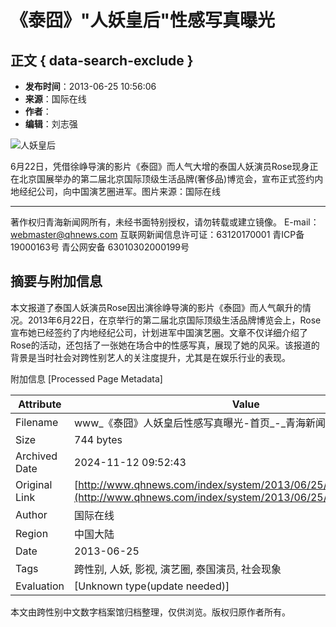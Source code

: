 # 《泰囧》"人妖皇后"性感写真曝光

## 正文 { data-search-exclude }


- **发布时间**：2013-06-25 10:56:06
- **来源**：国际在线
- **作者**：
- **编辑**：刘志强

![人妖皇后](http://www.qhnews.com/pic/0/00/55/12/551266_255630.jpg)

6月22日，凭借徐峥导演的影片《泰囧》而人气大增的泰国人妖演员Rose现身正在北京国展举办的第二届北京国际顶级生活品牌(奢侈品)博览会，宣布正式签约内地经纪公司，向中国演艺圈进军。图片来源：国际在线

--- 

著作权归青海新闻网所有，未经书面特别授权，请勿转载或建立镜像。 E-mail：webmaster@qhnews.com 互联网新闻信息许可证：63120170001  青ICP备19000163号  青公网安备 63010302000199号

## 摘要与附加信息

<!-- tcd_abstract -->
本文报道了泰国人妖演员Rose因出演徐峥导演的影片《泰囧》而人气飙升的情况。2013年6月22日，在京举行的第二届北京国际顶级生活品牌博览会上，Rose宣布她已经签约了内地经纪公司，计划进军中国演艺圈。文章不仅详细介绍了Rose的活动，还包括了一张她在场合中的性感写真，展现了她的风采。该报道的背景是当时社会对跨性别艺人的关注度提升，尤其是在娱乐行业的表现。
<!-- tcd_abstract_end -->

附加信息 [Processed Page Metadata]

| Attribute       | Value                                  |
|-----------------|----------------------------------------|
| Filename        | www_《泰囧》人妖皇后性感写真曝光-首页_-_青海新闻网.md                             |
| Size            | 744 bytes                           |
| Archived Date   | 2024-11-12 09:52:43                             |
| Original Link   | [http://www.qhnews.com/index/system/2013/06/25/011118372.shtml](http://www.qhnews.com/index/system/2013/06/25/011118372.shtml)                       |
| Author          | 国际在线                               |
| Region          | 中国大陆                               |
| Date            | 2013-06-25                                 |
| Tags            | 跨性别, 人妖, 影视, 演艺圈, 泰国演员, 社会现象                                 |
| Evaluation            | [Unknown type(update needed)]                                 |
<!-- tcd_table_end -->

本文由跨性别中文数字档案馆归档整理，仅供浏览。版权归原作者所有。
